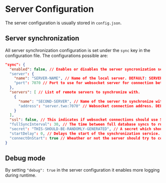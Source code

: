 # Server Configuration

The server configuration is usually stored in `config.json`.

## Server synchronization

All server synchronization configuration is set under the `sync` key in the configuration file. The configurations
possible are:

```json
"sync": {
  "enabled": false, // Enables or disables the server syncronization service. DEFAULT: false
  "server": {
    "name": "SERVER-NAME", // Name of the local server. DEFAULT: SERVER-NAME
    "port": 7070 // Port to use for websocket server for connection between servers. DEFAULT: 7070
  },
  "servers": [ // List of remote servers to synchronize with.
    {
      "name": "SECOND-SERVER", // Name of the server to synchronize with. DEFAULT: SECOND-SERVER
      "address": "server.two:7070" // Websocket connection address. DEFAULT: http://server.two:7070
    }
  ],
  "ssl": false, // This indicates if websocket connections should use SSL by default. This is overridden if either `ws://` or `wss://` is used in the server address. DEFAULT: false
  "fullSyncInterval": 30, // The time between full database syncs to run during runtime. Zero to disable. UNIT: min DEFAULT: 30
  "secret": "THIS-SHOULD-BE-RANDOMLY-GENERATED", // A secret which should be shared between all servers. This should be generated using a tool such as: https://www.random.org/strings/?num=5&len=20&digits=on&upperalpha=on&loweralpha=on&format=plain
  "startDelay": 0, // Delays the start of the synchronization service. Used for development. UNIT: ms DEFAULT: 0
  "connectOnStart": true // Wheather or not the server should try to connect to remote servers on start. Used for development. This should be left on 'true' in almost all cases. DEFAULT: true
}
```

## Debug mode

By setting `"debug": true` in the server configuration it enables more logging during runtime.
